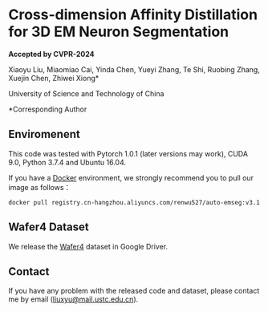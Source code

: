 # Cross-dimension Affinity Distillation for 3D EM Neuron Segmentation
**Accepted by CVPR-2024**

Xiaoyu Liu, Miaomiao Cai, Yinda Chen, Yueyi Zhang, Te Shi, Ruobing Zhang, Xuejin Chen, Zhiwei Xiong* 

University of Science and Technology of China

*Corresponding Author


## Enviromenent

This code was tested with Pytorch 1.0.1 (later versions may work), CUDA 9.0, Python 3.7.4 and Ubuntu 16.04. 

If you have a [Docker](https://www.docker.com/) environment, we strongly recommend you to pull our image as follows：

```shell
docker pull registry.cn-hangzhou.aliyuncs.com/renwu527/auto-emseg:v3.1
```

## Wafer4 Dataset


We release the [Wafer4](https://drive.google.com/drive/folders/1QsMc71wWDozitktVDXSvZtu5OEP2JT5y?usp=drive_link) dataset in Google Driver.







## Contact

If you have any problem with the released code and dataset, please contact me by email (liuxyu@mail.ustc.edu.cn).

